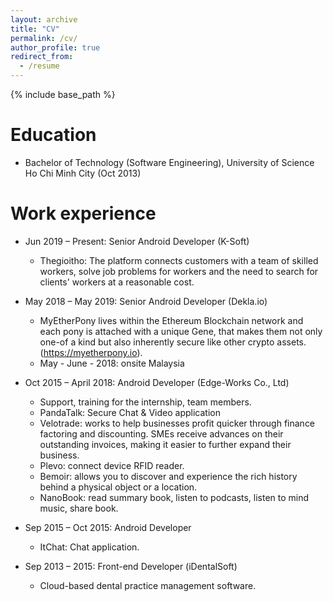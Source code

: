 ```yaml
---
layout: archive
title: "CV"
permalink: /cv/
author_profile: true
redirect_from:
  - /resume
---
```


{% include base_path %}

Education
======
* Bachelor of Technology (Software Engineering), University of Science Ho Chi Minh City (Oct 2013)

Work experience
======
* Jun 2019 – Present: Senior Android Developer (K-Soft)
  * Thegioitho: The platform connects customers with a team of skilled workers, solve job problems for workers and the need to search for clients' workers at a reasonable cost.
  
* May 2018 – May 2019: Senior Android Developer (Dekla.io)
  * MyEtherPony lives within the Ethereum Blockchain network and each pony is attached with a unique Gene, that makes them not only one-of a kind but also inherently secure like other crypto assets. (https://myetherpony.io).
  * May - June - 2018: onsite Malaysia

* Oct 2015 – April 2018: Android Developer (Edge-Works Co., Ltd)
  * Support, training for the internship, team members.
  * PandaTalk: Secure Chat & Video application
  * Velotrade: works to help businesses profit quicker through finance factoring and discounting. SMEs receive advances on their outstanding invoices, making it easier to further expand their business.
  * Plevo: connect device RFID reader.
  * Bemoir: allows you to discover and experience the rich history behind a physical object or a location.
  * NanoBook: read summary book, listen to podcasts, listen to mind music, share book.

* Sep 2015 – Oct 2015: Android Developer
  * ItChat: Chat application.

* Sep 2013 – 2015: Front-end Developer (iDentalSoft)
  * Cloud-based dental practice management software.
